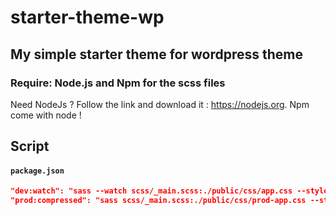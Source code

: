 # starter-theme-wp

## My simple starter theme for wordpress theme

### Require: Node.js and Npm for the scss files

Need NodeJs ? Follow the link and download it : https://nodejs.org. Npm come with node !



## Script

#### **`package.json`**
``` json
"dev:watch": "sass --watch scss/_main.scss:./public/css/app.css --style expanded",
"prod:compressed": "sass scss/_main.scss:./public/css/prod-app.css --style compressed"
```
